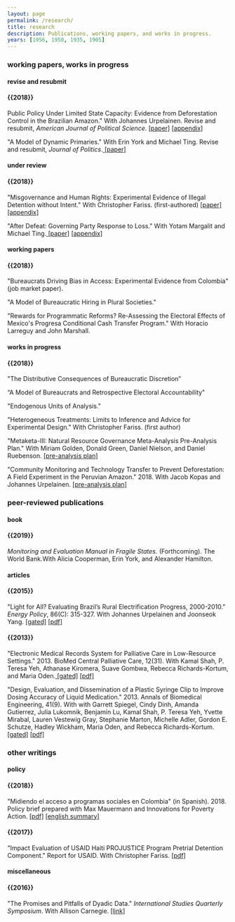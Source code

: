 ```yaml
---
layout: page
permalink: /research/
title: research
description: Publications, working papers, and works in progress.
years: [1956, 1950, 1935, 1905]
---
```

<h3> working papers, works in progress</h3>

<h4> revise and resubmit</h4>

<h4 class="year">{{2018}}</h4>
Public Policy Under Limited State Capacity: Evidence from Deforestation Control in the Brazilian Amazon."  With Johannes Urpelainen.  Revise and resubmit, <i>American Journal of Political Science</i>. <a href="https://www.dropbox.com/s/584fge8b1v1phyd/Deforest_paper.pdf?dl=0"  target="_blank"> [paper]</a>
<a href="https://www.dropbox.com/s/dmhytx47fo50z0b/Deforest_Appendix.pdf?dl=0"  target="_blank"> [appendix]</a>

"A Model of Dynamic Primaries." With Erin York and Michael Ting. Revise and resubmit, <i>Journal of Politics</i>.<a href="https://www.dropbox.com/s/di1mzf7k34izawl/DP.pdf?dl=0
"  target="_blank"> [paper]</a>


<h4> under review</h4>
<h4 class="year">{{2018}}</h4>
"Misgovernance and Human Rights: Experimental Evidence of Illegal Detention without Intent." With Christopher Fariss. (first-authored) <a href="https://www.dropbox.com/s/oz35y68dp7gsk9a/Haiti_paper.pdf?dl=0
"  target="_blank"> [paper]</a>
<a href="https://www.dropbox.com/s/i1krsro3tu5q2rs/Haiti_appendix.pdf?dl=0
"  target="_blank"> [appendix]</a>

"After Defeat: Governing Party Response to Loss." With Yotam Margalit and Michael Ting.<a href="https://www.dropbox.com/s/15athllsvoxzj88/RtL_paper.pdf?dl=0
"  target="_blank"> [paper]</a>
<a href="https://www.dropbox.com/s/3jaxdt1visirkje/RtL_appendix.pdf?dl=0
"  target="_blank"> [appendix]</a>

<h4> working papers</h4>
<h4 class="year">{{2018}}</h4>

"Bureaucrats Driving Bias in Access: Experimental Evidence from Colombia" (job market paper).

"A Model of Bureaucratic Hiring in Plural Societies."

"Rewards for Programmatic Reforms? Re-Assessing the Electoral Effects of Mexico's Progresa Conditional Cash Transfer Program." With Horacio Larreguy and John Marshall.

<h4> works in progress </h4>

<h4 class="year">{{2018}}</h4>

"The  Distributive  Consequences  of  Bureaucratic  Discretion”

“A  Model  of  Bureaucrats  and  Retrospective  Electoral  Accountability"

"Endogenous Units of Analysis."

"Heterogeneous Treatments: Limits to Inference and Advice for Experimental Design." With Christopher Fariss. (first author)

"Metaketa-III: Natural Resource Governance Meta-Analysis Pre-Analysis Plan." With Miriam Golden, Donald Green, Daniel Nielson, and Daniel Ruebenson. <a href="http://egap.org/registration/2815"  target="_blank"> [pre-analysis plan]</a>

"Community Monitoring and Technology Transfer to Prevent Deforestation: A Field Experiment in the Peruvian Amazon." 2018. With Jacob Kopas and Johannes Urpelainen. <a href="http://egap.org/registration/2822"  target="_blank"> [pre-analysis plan]</a>


<h3> peer-reviewed publications </h3>

<h4> book</h4>
<h4 class="year">{{2019}}</h4>
<i>Monitoring and Evaluation Manual in Fragile States.</i>  (Forthcoming). The World Bank.With Alicia Cooperman, Erin York, and Alexander Hamilton.


<h4>articles</h4>
<h4 class="year">{{2015}}</h4>
"Light for All? Evaluating Brazil’s Rural Electrification Progress, 2000-2010." <i>Energy Policy</i>, 86(C): 315-327. With Johannes Urpelainen and Joonseok Yang. <a href="https://www.sciencedirect.com/science/article/pii/S0301421515300124#f0030"  target="_blank">[gated]</a>
<a href="https://www.dropbox.com/s/ehvns8z0snjang8/EP_2015.pdf?dl=0"  target="_blank">[pdf]</a>
<h4 class="year">{{2013}}</h4>
"Electronic Medical Records System for Palliative Care in Low-Resource Settings." 2013. BioMed Central Palliative Care, 12(31). With Kamal Shah, P. Teresa Yeh, Athanase Kiromera, Suave Gombwa, Rebecca Richards-Kortum, and Maria Oden.<a href="https://www.ncbi.nlm.nih.gov/pubmed/23941694"  target="_blank"> [gated]</a> <a href="https://www.dropbox.com/s/1fkbikpnkzc51wa/BMCPC_2013.pdf?dl=0"  target="_blank"> [pdf]</a>


"Design, Evaluation, and Dissemination of a Plastic Syringe Clip to Improve Dosing Accuracy of Liquid Medication." 2013. Annals of Biomedical Engineering, 41(9). With with Garrett Spiegel, Cindy Dinh, Amanda Gutierrez, Julia Lukomnik, Benjamin Lu, Kamal Shah, P. Teresa Yeh, Yvette Mirabal, Lauren Vestewig Gray, Stephanie Marton, Michelle Adler, Gordon E. Schutze, Hadley Wickham, Maria Oden, and Rebecca Richards-Kortum.<a href="https://link.springer.com/content/pdf/10.1007/s10439-013-0780-z.pdf"  target="_blank"> [gated]</a> <a href="https://www.dropbox.com/s/w13xxtuch6xsbxz/ABE_2013.pdf?dl=0"  target="_blank"> [pdf]</a>

<h3> other writings</h3>

<h4> policy</h4>
<h4 class="year">{{2018}}</h4>
"Midiendo el acceso a programas sociales en Colombia" (in Spanish). 2018. Policy brief prepared with Max Mauermann and Innovations for Poverty Action. <a href="https://www.poverty-action.org/publication/midiendo-el-acceso-programas-sociales-en-colombia"  target="_blank">[pdf]</a>
<a href="
https://www.poverty-action.org/study/measuring-access-social-services-colombia"  target="_blank">[english summary]</a>

<h4 class="year">{{2017}}</h4>
"Impact Evaluation of USAID Haiti PROJUSTICE Program Pretrial Detention Component." Report for USAID. With Christopher Fariss. <a href="https://pdf.usaid.gov/pdf_docs/pa00mz6b.pdf"  target="_blank">[pdf]</a>

<h4> miscellaneous</h4>
<h4 class="year">{{2016}}</h4>
"The Promises and Pitfalls of Dyadic Data." <i>International Studies Quarterly Symposium</i>. With Allison Carnegie. <a href="https://www.isanet.org/Publications/ISQ/Posts/ID/5188/The-Promises-and-Pitfalls-of-Dyadic-Data"  target="_blank"> [link]</a>
